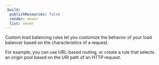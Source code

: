 ```yaml
---
_build:
  publishResources: false
  render: never
  list: never
---
```


Custom load balancing rules let you customize the behavior of your load balancer based on the characteristics of a request.

For example, you can use URL-based routing, or create a rule that selects an origin pool based on the URI path of an HTTP request.